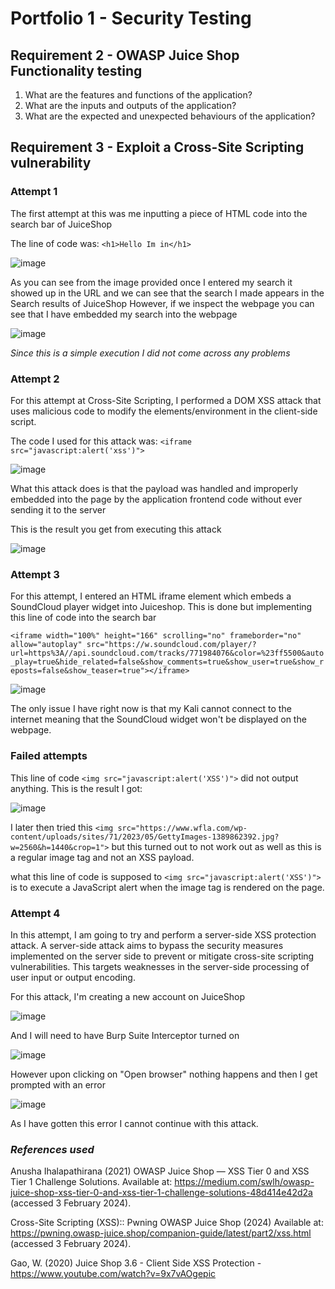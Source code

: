 # Portfolio 1 - Security Testing

## Requirement 2 - OWASP Juice Shop Functionality testing

1. What are the features and functions of the application?
2. What are the inputs and outputs of the application?
3. What are the expected and unexpected behaviours of the application?

## Requirement 3 - Exploit a Cross-Site Scripting vulnerability

### Attempt 1
The first attempt at this was me inputting a piece of HTML code into the search bar of JuiceShop

The line of code was:
```<h1>Hello Im in</h1>```

![image](https://github.com/EthanKB1/Security-Testing/assets/157480256/58708b3b-905a-44f7-9b38-0c64c6306bf2)

As you can see from the image provided once I entered my search it showed up in the URL and we can see that the search I made appears in the Search results of JuiceShop
However, if we inspect the webpage you can see that I have embedded my search into the webpage

![image](https://github.com/EthanKB1/Security-Testing/assets/157480256/fbcc66b1-0473-490b-a191-5b3f038a8966)

_Since this is a simple execution I did not come across any problems_

### Attempt 2

For this attempt at Cross-Site Scripting, I performed a DOM XSS attack that uses malicious code to modify the elements/environment in the client-side script.

The code I used for this attack was:
```<iframe src="javascript:alert('xss')">```

![image](https://github.com/EthanKB1/Security-Testing/assets/157480256/07628db3-e565-492b-a617-ed539cf969d4)

What this attack does is that the payload was handled and improperly embedded into the page by the application frontend code without ever sending it to the server

This is the result you get from executing this attack

![image](https://github.com/EthanKB1/Security-Testing/assets/157480256/37dc8606-2a99-48c1-b49e-ed26cf68029e)

### Attempt 3

For this attempt, I entered an HTML iframe element which embeds a SoundCloud player widget into Juiceshop. This is done but implementing this line of code into the search bar

```<iframe width="100%" height="166" scrolling="no" frameborder="no" allow="autoplay" src="https://w.soundcloud.com/player/?url=https%3A//api.soundcloud.com/tracks/771984076&color=%23ff5500&auto_play=true&hide_related=false&show_comments=true&show_user=true&show_reposts=false&show_teaser=true"></iframe>```

![image](https://github.com/EthanKB1/Security-Testing/assets/157480256/13f8f78a-b87f-4fe4-a9ff-a97735d20161)

The only issue I have right now is that my Kali cannot connect to the internet meaning that the SoundCloud widget won't be displayed on the webpage.

### Failed attempts

This line of code ```<img src="javascript:alert('XSS')">``` did not output anything. This is the result I got:

![image](https://github.com/EthanKB1/Security-Testing/assets/157480256/64b29098-acc6-455d-8e76-a5c097f2341e)

I later then tried this ```<img src="https://www.wfla.com/wp-content/uploads/sites/71/2023/05/GettyImages-1389862392.jpg?w=2560&h=1440&crop=1">``` but this turned out to not work out as well as this is a regular image tag and not an XSS payload.

what this line of code is supposed to ```<img src="javascript:alert('XSS')">``` is to execute a JavaScript alert when the image tag is rendered on the page.

### Attempt 4

In this attempt, I am going to try and perform a server-side XSS protection attack. A server-side attack aims to bypass the security measures implemented on the server side to prevent or mitigate cross-site scripting vulnerabilities. This targets weaknesses in the server-side processing of user input or output encoding.

For this attack, I'm creating a new account on JuiceShop

![image](https://github.com/EthanKB1/Security-Testing/assets/157480256/510550b2-7537-4f94-9594-2b194a1e9f4e)

And I will need to have Burp Suite Interceptor turned on

![image](https://github.com/EthanKB1/Security-Testing/assets/157480256/53a9d09d-9f5f-4310-a86d-002d67357c3c)

However upon clicking on "Open browser" nothing happens and then I get prompted with an error

![image](https://github.com/EthanKB1/Security-Testing/assets/157480256/dc95bd5b-777f-4b56-964a-30e6ef4b5ca3)

As I have gotten this error I cannot continue with this attack.

### _References used_

Anusha Ihalapathirana (2021) OWASP Juice Shop — XSS Tier 0 and XSS Tier 1 Challenge Solutions. Available at: https://medium.com/swlh/owasp-juice-shop-xss-tier-0-and-xss-tier-1-challenge-solutions-48d414e42d2a (accessed 3 February 2024).

Cross-Site Scripting (XSS):: Pwning OWASP Juice Shop (2024) Available at: https://pwning.owasp-juice.shop/companion-guide/latest/part2/xss.html (accessed 3 February 2024).

Gao, W. (2020) Juice Shop 3.6 - Client Side XSS Protection - https://www.youtube.com/watch?v=9x7vAOgepic

‌



‌


